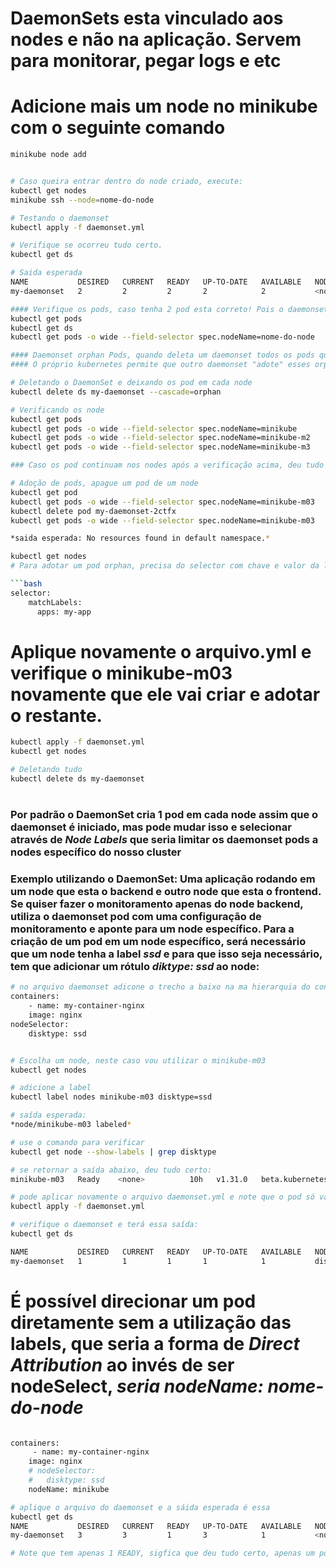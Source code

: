 # DaemonSets esta vinculado aos nodes e não na aplicação. Servem para monitorar, pegar logs e etc

# Adicione mais um node no minikube com o seguinte comando
```bash
minikube node add


# Caso queira entrar dentro do node criado, execute:
kubectl get nodes
minikube ssh --node=nome-do-node

# Testando o daemonset
kubectl apply -f daemonset.yml 

# Verifique se ocorreu tudo certo.
kubectl get ds

# Saida esperada
NAME           DESIRED   CURRENT   READY   UP-TO-DATE   AVAILABLE   NODE SELECTOR   AGE
my-daemonset   2         2         2       2            2           <none>          22s

#### Verifique os pods, caso tenha 2 pod esta correto! Pois o daemonset vai criar quantos pod for preciso dependendo do seu ambiente cluster, se tiver 5 node, o daemonset vai criar 5 pod, 1 pod em cada node. Para verificar como e onde esses pods foram criados, segue
kubectl get pods
kubectl get ds
kubectl get pods -o wide --field-selector spec.nodeName=nome-do-node

#### Daemonset orphan Pods, quando deleta um daemonset todos os pods que estão em cada worker node também são removidos, com o oprhan pods isso é modificado e assim que deleta um daemonset os pods permanecem nos nodes
#### O próprio kubernetes permite que outro daemonset "adote" esses orphan pods, porém o novo daemonset precisa ter o mesmo seletor do daemonset anterior

# Deletando o DaemonSet e deixando os pod em cada node
kubectl delete ds my-daemonset --cascade=orphan

# Verificando os node
kubectl get pods
kubectl get pods -o wide --field-selector spec.nodeName=minikube
kubectl get pods -o wide --field-selector spec.nodeName=minikube-m2
kubectl get pods -o wide --field-selector spec.nodeName=minikube-m3

### Caso os pod continuam nos nodes após a verificação acima, deu tudo certo!

# Adoção de pods, apague um pod de um node
kubectl get pod
kubectl get pods -o wide --field-selector spec.nodeName=minikube-m03
kubectl delete pod my-daemonset-2ctfx
kubectl get pods -o wide --field-selector spec.nodeName=minikube-m03

*saida esperada: No resources found in default namespace.*

kubectl get nodes
# Para adotar um pod orphan, precisa do selector com chave e valor da labels do DaemonSet

```bash
selector:
    matchLabels:
      apps: my-app
```

# Aplique novamente o arquivo.yml e verifique o minikube-m03 novamente que ele vai criar e adotar o restante.
```bash
kubectl apply -f daemonset.yml
kubectl get nodes

# Deletando tudo
kubectl delete ds my-daemonset
```

#
### Por padrão o DaemonSet cria 1 pod em cada node assim que o daemonset é iniciado, mas pode mudar isso e selecionar através de *Node Labels* que seria limitar os daemonset pods a nodes específico do nosso cluster

### Exemplo utilizando o DaemonSet: Uma aplicação rodando em um node que esta o backend e outro node que esta o frontend. Se quiser fazer o monitoramento apenas do node backend, utiliza o daemonset pod com uma configuração de monitoramento e aponte para um node específico. Para a criação de um pod em um node específico, será necessário que um node tenha a label *ssd* e para que isso seja necessário, tem que adicionar um rótulo *diktype: ssd* ao node:
```bash
# no arquivo daemonset adicone o trecho a baixo na ma hierarquia do container
containers:
    - name: my-container-nginx
    image: nginx
nodeSelector: 
    disktype: ssd


# Escolha um node, neste caso vou utilizar o minikube-m03
kubectl get nodes

# adicione a label
kubectl label nodes minikube-m03 disktype=ssd

# saída esperada: 
*node/minikube-m03 labeled*

# use o comando para verificar 
kubectl get node --show-labels | grep disktype

# se retornar a saída abaixo, deu tudo certo:
minikube-m03   Ready    <none>          10h   v1.31.0   beta.kubernetes.io/arch=amd64,beta.kubernetes.io/os=linux,*disktype=ssd*,kubernetes.io/arch=amd64,kubernetes.io/hostname=minikube-m03,kubernetes.io/os=linux,minikube.k8s.io/commit=210b148df93a80eb872ecbeb7e35281b3c582c61,minikube.k8s.io/name=minikube,minikube.k8s.io/primary=false,minikube.k8s.io/updated_at=2024_11_07T13_17_18_0700,minikube.k8s.io/version=v1.34.0

# pode aplicar novamente o arquivo daemonset.yml e note que o pod só vai ser criado no node minikube-m03
kubectl apply -f daemonset.yml

# verifique o daemonset e terá essa saída:
kubectl get ds

NAME           DESIRED   CURRENT   READY   UP-TO-DATE   AVAILABLE   NODE SELECTOR   AGE
my-daemonset   1         1         1       1            1           disktype=ssd     3s


```

# É possível direcionar um pod diretamente sem a utilização das labels, que seria a forma de *Direct Attribution* ao invés de ser nodeSelect, *seria nodeName: nome-do-node*

```bash

containers:
     - name: my-container-nginx
    image: nginx
    # nodeSelector: 
    #   disktype: ssd
    nodeName: minikube

# aplique o arquivo do daemonset e a sáida esperada é essa
kubectl get ds
NAME           DESIRED   CURRENT   READY   UP-TO-DATE   AVAILABLE   NODE SELECTOR   AGE
my-daemonset   3         3         1       3            1           <none>          16s

# Note que tem apenas 1 READY, sigfica que deu tudo certo, apenas um pod foi adicionado ao node específico através de nodeName: xx

```
